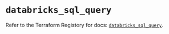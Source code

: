 # `databricks_sql_query`

Refer to the Terraform Registory for docs: [`databricks_sql_query`](https://registry.terraform.io/providers/databricks/databricks/1.19.0/docs/resources/sql_query).
